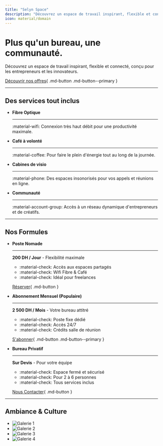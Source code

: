 ```yaml
---
title: "Selyn Space"
description: "Découvrez un espace de travail inspirant, flexible et connecté, conçu pour les entrepreneurs et les innovateurs."
icon: material/domain
---
```


# Plus qu'un bureau, une communauté.

<p class="subtitle">Découvrez un espace de travail inspirant, flexible et connecté, conçu pour les entrepreneurs et les innovateurs.</p>

[Découvrir nos offres](#nos-formules){ .md-button .md-button--primary }

---

## Des services tout inclus

<div class="grid cards" markdown>

-   __Fibre Optique__

    ---

    :material-wifi: Connexion très haut débit pour une productivité maximale.

-   __Café à volonté__

    ---

    :material-coffee: Pour faire le plein d'énergie tout au long de la journée.

-   __Cabines de visio__

    ---

    :material-phone: Des espaces insonorisés pour vos appels et réunions en ligne.

-   __Communauté__

    ---

    :material-account-group: Accès à un réseau dynamique d'entrepreneurs et de créatifs.

</div>

---

## Nos Formules

<div class="grid cards" markdown>

-   __Poste Nomade__

    ---

    **200 DH / Jour** - Flexibilité maximale

    - :material-check: Accès aux espaces partagés
    - :material-check: Wifi Fibre & Café
    - :material-check: Idéal pour freelances

    [Réserver](#){ .md-button }

-   __Abonnement Mensuel (Populaire)__

    ---

    **2 500 DH / Mois** - Votre bureau attitré

    - :material-check: Poste fixe dédié
    - :material-check: Accès 24/7
    - :material-check: Crédits salle de réunion

    [S'abonner](#){ .md-button .md-button--primary }

-   __Bureau Privatif__

    ---

    **Sur Devis** - Pour votre équipe

    - :material-check: Espace fermé et sécurisé
    - :material-check: Pour 2 à 6 personnes
    - :material-check: Tous services inclus

    [Nous Contacter](contact.md){ .md-button }

</div>

---

## Ambiance & Culture

<ul class="gallery">
    <li><img src="https://images.unsplash.com/photo-1556761175-5973dc0f32e7?auto=format&fit=crop&w=870&q=80" alt="Galerie 1"></li>
    <li><img src="https://images.unsplash.com/photo-1522202176988-66273c2fd55f?auto=format&fit=crop&w=871&q=80" alt="Galerie 2"></li>
    <li><img src="https://images.unsplash.com/photo-1552664730-d307ca884978?auto=format&fit=crop&w=870&q=80" alt="Galerie 3"></li>
    <li><img src="https://images.unsplash.com/photo-1517048676732-d65bc937f952?auto=format&fit=crop&w=870&q=80" alt="Galerie 4"></li>
</ul>
